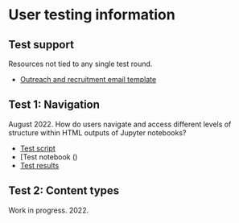 # User testing information

## Test support

Resources not tied to any single test round.

- [Outreach and recruitment email template](0-support/outreach-email-template.md)

## Test 1: Navigation

August 2022. How do users navigate and access different levels of structure within HTML outputs of Jupyter notebooks?

- [Test script](1-navigation/test-script.md)
- [Test notebook ()
- [Test results](1-navigation/results.md)

## Test 2: Content types

Work in progress. 2022.